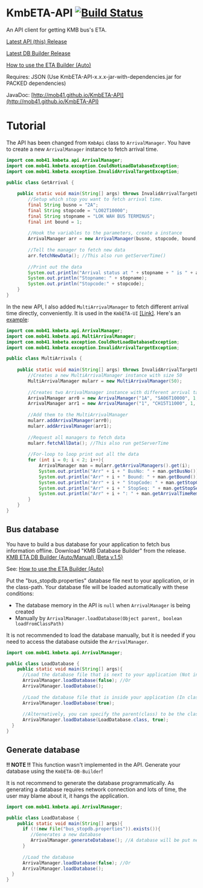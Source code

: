 # KmbETA-API [![Build Status](https://travis-ci.org/mob41/KmbETA-API.svg?branch=master)](https://travis-ci.org/mob41/KmbETA-API)
An API client for getting KMB bus's ETA.

[Latest API (this) Release](https://github.com/mob41/KmbETA-API/releases/latest)

[Latest DB Builder Release](https://github.com/mob41/KmbETA-DBBuilder/releases/latest)

[How to use the ETA Builder (Auto)](https://github.com/mob41/KmbETA-API/wiki/How-to-use-the-DBBuilder-(Auto-Mode))

Requires: JSON (Use KmbETA-API-x.x.x-jar-with-dependencies.jar for PACKED dependencies)

JavaDoc: [http://mob41.github.io/KmbETA-API](http://mob41.github.io/KmbETA-API)

# Tutorial
The API has been changed from ```KmbApi``` class to ```ArrivalManager```.
You have to create a new ```ArrivalManager``` instance to fetch arrival time.

```java
import com.mob41.kmbeta.api.ArrivalManager;
import com.mob41.kmbeta.exception.CouldNotLoadDatabaseException;
import com.mob41.kmbeta.exception.InvalidArrivalTargetException;

public class GetArrival {
	
	public static void main(String[] args) throws InvalidArrivalTargetException, CouldNotLoadDatabaseException{
		//Setup which stop you want to fetch arrival time.
		final String busno = "2A";
		final String stopcode = "LO02T10000";
		final String stopname = "LOK WAH BUS TERMINUS";
		final int bound = 1;
		
		//Hook the variables to the parameters, create a instance
		ArrivalManager arr = new ArrivalManager(busno, stopcode, bound, ArrivalManager.ENGLISH_LANG);
		
		//Tell the manager to fetch new data
		arr.fetchNewData(); //This also run getServerTime()
		
		//Print out the data
		System.out.println("Arrival status at " + stopname + " is " + arr.getArrivalTimeRemaining_Formatted());
		System.out.println("Stopname: " + stopname);
		System.out.println("Stopcode:" + stopcode);
	}
}
```

In the new API, I also added ```MultiArrivalManager``` to fetch different arrival time directly, conveniently.
It is used in the ```KmbETA-UI``` [[Link]](https://github.com/mob41/KmbETA-UI). Here's an [example](https://github.com/mob41/KmbETA-UI/blob/master/src/main/java/com/mob41/kmbeta/ui/UI.java#L88):

```java
import com.mob41.kmbeta.api.ArrivalManager;
import com.mob41.kmbeta.api.MultiArrivalManager;
import com.mob41.kmbeta.exception.CouldNotLoadDatabaseException;
import com.mob41.kmbeta.exception.InvalidArrivalTargetException;

public class MultiArrivals {
	
	public static void main(String[] args) throws InvalidArrivalTargetException, CouldNotLoadDatabaseException{
		//Creates a new MultiArrivalManager instance with size 50
		MultiArrivalManager mularr = new MultiArrivalManager(50);
		
		//Creates two ArrivalManager instance with different arrival target.
		ArrivalManager arr0 = new ArrivalManager("1A", "SA06T10000", 1, ArrivalManager.ENGLISH_LANG); //SAU MAU PING (CENTRAL)
		ArrivalManager arr1 = new ArrivalManager("1", "CH15T11000", 1, ArrivalManager.ENGLISH_LANG); //CHUK YUEN EST. BUS TERMINUS
		
		//Add them to the MultiArrivalManager
		mularr.addArrivalManager(arr0);
		mularr.addArrivalManager(arr1);
		
		//Request all managers to fetch data
		mularr.fetchAllData(); //This also run getServerTime
		
		//For-loop to loop print out all the data
		for (int i = 0; i < 2; i++){
			ArrivalManager man = mularr.getArrivalManagers().get(i);
			System.out.println("Arr" + i + " BusNo: " + man.getBusNo());
			System.out.println("Arr" + i + " Bound: " + man.getBound());
			System.out.println("Arr" + i + " StopCode: " + man.getStopCode());
			System.out.println("Arr" + i + " StopSeq: " + man.getStopSeq());
			System.out.println("Arr" + i + ": " + man.getArrivalTimeRemaining_Formatted());
		}
	}
}
```

## Bus database
You have to build a bus database for your application to fetch bus information offline.
Download "KMB Database Builder" from the release.
[KMB ETA DB Builder (Auto/Manual) (Beta v.1.5)](https://github.com/mob41/KmbETA-DBBuilder/releases)

See: [How to use the ETA Builder (Auto)](https://github.com/mob41/KmbETA-API/wiki/How-to-use-the-DBBuilder-(Auto-Mode))

Put the "bus_stopdb.properties" database file next to your application, or in the class-path.
Your database file will be loaded automatically with these conditions:
- The database memory in the API is ```null``` when ```ArrivalManager``` is being created
- Manually by ```ArrivalManager.loadDatabase(Object parent, boolean loadFromClassPath)```

It is not recommended to load the database manually, but it is needed if you need to access the database outside the ```ArrivalManager```.

```java
import com.mob41.kmbeta.api.ArrivalManager;

public class LoadDatabase {
	public static void main(String[] args){
  	  //Load the database file that is next to your application (Not in class-path)
  	  ArrivalManager.loadDatabase(false); //Or
  	  ArrivalManager.loadDatabase();
  	  
  	  //Load the database file that is inside your application (In class-path)
  	  ArrivalManager.loadDatabase(true);
  	  
  	  //Alternatively, you can specify the parent(class) to be the class-loader.
  	  ArrivalManager.loadDatabase(LoadDatabase.class, true);
  }
}
```

## Generate database
<b>!! NOTE !!</b> This function wasn't implemented in the API. Generate your database using the ```KmbETA-DB-Builder```!

It is not recommend to generate the database programmatically. As generating a database requires network connection and lots of time, the user may blame about it, it hangs the application.

```java
import com.mob41.kmbeta.api.ArrivalManager;

public class LoadDatabase {
	public static void main(String[] args){
  	  if (!(new File("bus_stopdb.properties")).exists()){
  	  	 //Generates a new database
  	 	 ArrivalManager.generateDatabase(); //A database will be put near the application.
  	  }
  	  
  	  //Load the database
  	  ArrivalManager.loadDatabase(false); //Or
  	  ArrivalManager.loadDatabase();
  }
}
```
